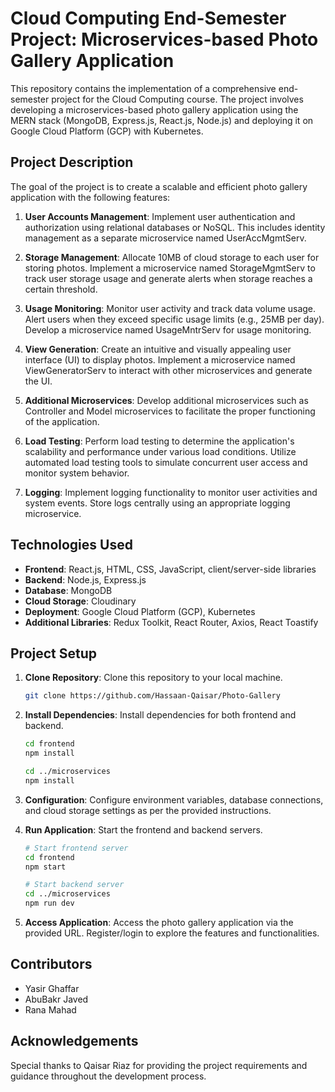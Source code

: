 # Cloud Computing End-Semester Project: Microservices-based Photo Gallery Application

This repository contains the implementation of a comprehensive end-semester project for the Cloud Computing course. The project involves developing a microservices-based photo gallery application using the MERN stack (MongoDB, Express.js, React.js, Node.js) and deploying it on Google Cloud Platform (GCP) with Kubernetes.

## Project Description

The goal of the project is to create a scalable and efficient photo gallery application with the following features:

1. **User Accounts Management**: Implement user authentication and authorization using relational databases or NoSQL. This includes identity management as a separate microservice named UserAccMgmtServ.

2. **Storage Management**: Allocate 10MB of cloud storage to each user for storing photos. Implement a microservice named StorageMgmtServ to track user storage usage and generate alerts when storage reaches a certain threshold.

3. **Usage Monitoring**: Monitor user activity and track data volume usage. Alert users when they exceed specific usage limits (e.g., 25MB per day). Develop a microservice named UsageMntrServ for usage monitoring.

4. **View Generation**: Create an intuitive and visually appealing user interface (UI) to display photos. Implement a microservice named ViewGeneratorServ to interact with other microservices and generate the UI.

5. **Additional Microservices**: Develop additional microservices such as Controller and Model microservices to facilitate the proper functioning of the application.

6. **Load Testing**: Perform load testing to determine the application's scalability and performance under various load conditions. Utilize automated load testing tools to simulate concurrent user access and monitor system behavior.

7. **Logging**: Implement logging functionality to monitor user activities and system events. Store logs centrally using an appropriate logging microservice.

## Technologies Used

- **Frontend**: React.js, HTML, CSS, JavaScript, client/server-side libraries 
- **Backend**: Node.js, Express.js
- **Database**: MongoDB 
- **Cloud Storage**: Cloudinary 
- **Deployment**: Google Cloud Platform (GCP), Kubernetes
- **Additional Libraries**: Redux Toolkit, React Router, Axios, React Toastify

## Project Setup

1. **Clone Repository**: Clone this repository to your local machine.
   ```bash
   git clone https://github.com/Hassaan-Qaisar/Photo-Gallery
   ```

2. **Install Dependencies**: Install dependencies for both frontend and backend.
   ```bash
   cd frontend
   npm install

   cd ../microservices
   npm install
   ```

3. **Configuration**: Configure environment variables, database connections, and cloud storage settings as per the provided instructions.

4. **Run Application**: Start the frontend and backend servers.
   ```bash
   # Start frontend server
   cd frontend
   npm start

   # Start backend server
   cd ../microservices
   npm run dev
   ```

5. **Access Application**: Access the photo gallery application via the provided URL. Register/login to explore the features and functionalities.

## Contributors

- Yasir Ghaffar
- AbuBakr Javed
- Rana Mahad

## Acknowledgements

Special thanks to Qaisar Riaz for providing the project requirements and guidance throughout the development process.
